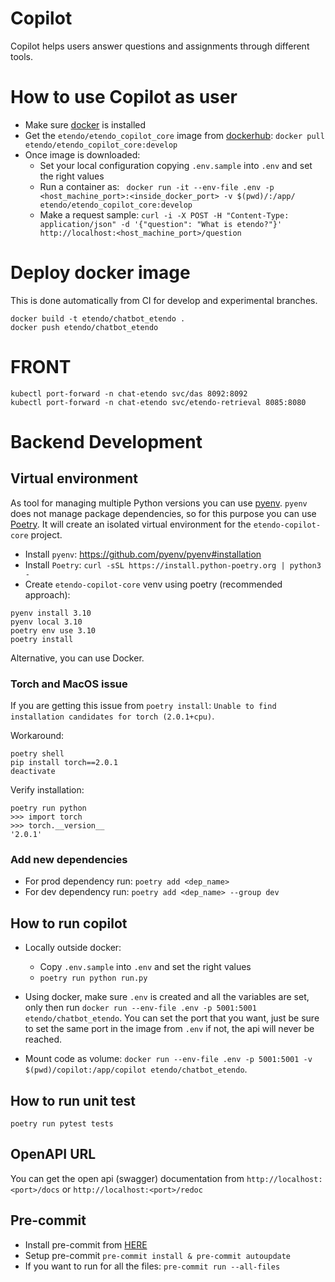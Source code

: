 # Copilot

Copilot helps users answer questions and assignments through different tools.

# How to use Copilot as user
* Make sure [docker](https://docs.docker.com/get-docker/) is installed
* Get the `etendo/etendo_copilot_core` image from [dockerhub](https://hub.docker.com/repository/docker/etendo/etendo_copilot_core/tags?page=1&ordering=last_updated): `docker pull etendo/etendo_copilot_core:develop`
* Once image is downloaded:
    * Set your local configuration copying `.env.sample` into `.env` and set the right values
    * Run a container as: ` docker run -it --env-file .env -p <host_machine_port>:<inside_docker_port> -v $(pwd)/:/app/ etendo/etendo_copilot_core:develop`
    * Make a request sample: `curl -i -X POST -H "Content-Type: application/json" -d '{"question": "What is etendo?"}' http://localhost:<host_machine_port>/question`


# Deploy docker image
This is done automatically from CI for develop and experimental branches.

```
docker build -t etendo/chatbot_etendo .
docker push etendo/chatbot_etendo
```

# FRONT
```
kubectl port-forward -n chat-etendo svc/das 8092:8092
kubectl port-forward -n chat-etendo svc/etendo-retrieval 8085:8080
```

# Backend Development

## Virtual environment

As tool for managing multiple Python versions you can use [pyenv](https://github.com/pyenv/pyenv). `pyenv` does not manage package dependencies, so for this purpose you can use [Poetry](https://python-poetry.org/). It will create an isolated virtual environment for the `etendo-copilot-core` project.

* Install `pyenv`: https://github.com/pyenv/pyenv#installation
* Install `Poetry`: `curl -sSL https://install.python-poetry.org | python3 -`
* Create `etendo-copilot-core` venv using poetry (recommended approach):

```
pyenv install 3.10
pyenv local 3.10
poetry env use 3.10
poetry install
```

Alternative, you can use Docker.

### Torch and MacOS issue
If you are getting this issue from `poetry install`: `Unable to find installation candidates for torch (2.0.1+cpu)`.

Workaround:
```
poetry shell
pip install torch==2.0.1
deactivate
```

Verify installation:
```
poetry run python
>>> import torch
>>> torch.__version__
'2.0.1'
```

### Add new dependencies
* For prod dependency run: `poetry add <dep_name>`
* For dev dependency run: `poetry add <dep_name> --group dev`

## How to run copilot
* Locally outside docker:
	- Copy `.env.sample` into `.env` and set the right values
	- `poetry run python run.py`

* Using docker, make sure `.env` is created and all the variables are set, only then run `docker run --env-file .env -p 5001:5001 etendo/chatbot_etendo`. You can set the port that you want, just be sure to set the same port in the image from `.env` if not, the api will never be reached.

* Mount code as volume: `docker run --env-file .env -p 5001:5001 -v $(pwd)/copilot:/app/copilot etendo/chatbot_etendo`.

## How to run unit test
`poetry run pytest tests`

## OpenAPI URL
You can get the open api (swagger) documentation from `http://localhost:<port>/docs` or `http://localhost:<port>/redoc`

## Pre-commit
* Install pre-commit from [HERE](https://pre-commit.com/#install)
* Setup pre-commit `pre-commit install & pre-commit autoupdate`
* If you want to run for all the files: `pre-commit run --all-files`

